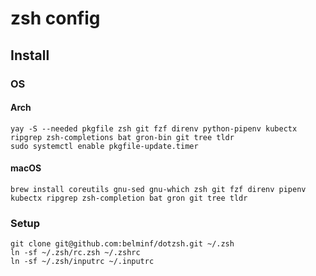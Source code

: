 # zsh config

## Install

### OS

#### Arch

```
yay -S --needed pkgfile zsh git fzf direnv python-pipenv kubectx ripgrep zsh-completions bat gron-bin git tree tldr
sudo systemctl enable pkgfile-update.timer
```

#### macOS

```
brew install coreutils gnu-sed gnu-which zsh git fzf direnv pipenv kubectx ripgrep zsh-completion bat gron git tree tldr
```

### Setup

```
git clone git@github.com:belminf/dotzsh.git ~/.zsh
ln -sf ~/.zsh/rc.zsh ~/.zshrc
ln -sf ~/.zsh/inputrc ~/.inputrc
```
